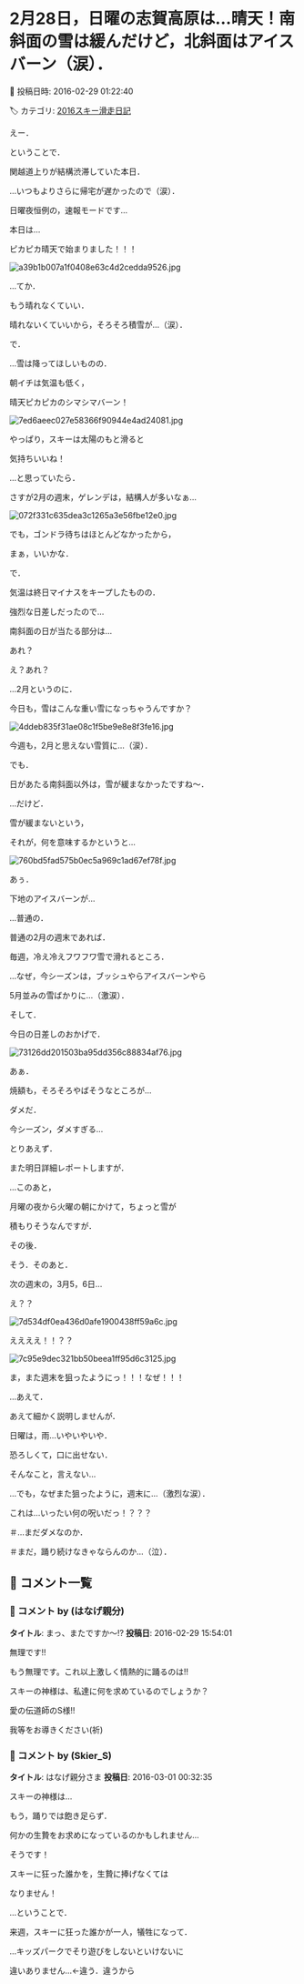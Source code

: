 # 2月28日，日曜の志賀高原は…晴天！南斜面の雪は緩んだけど，北斜面はアイスバーン（涙）．

📅 投稿日時: 2016-02-29 01:22:40

🏷️ カテゴリ: [2016スキー滑走日記](c70c67ed5248e9432b899dcd5747048bb.md)

えー．


ということで．


関越道上りが結構渋滞していた本日．


…いつもよりさらに帰宅が遅かったので（涙）．


日曜夜恒例の，速報モードです…





本日は…


ピカピカ晴天で始まりました！！！




![a39b1b007a1f0408e63c4d2cedda9526.jpg](images/a39b1b007a1f0408e63c4d2cedda9526.jpg)




…てか．


もう晴れなくていい．


晴れないくていいから，そろそろ積雪が…（涙）．





で．


…雪は降ってほしいものの．


朝イチは気温も低く，


晴天ピカピカのシマシマバーン！




![7ed6aeec027e58366f90944e4ad24081.jpg](images/7ed6aeec027e58366f90944e4ad24081.jpg)




やっぱり，スキーは太陽のもと滑ると


気持ちいいね！





…と思っていたら．


さすが2月の週末，ゲレンデは，結構人が多いなぁ…




![072f331c635dea3c1265a3e56fbe12e0.jpg](images/072f331c635dea3c1265a3e56fbe12e0.jpg)




でも，ゴンドラ待ちはほとんどなかったから，


まぁ，いいかな．





で．


気温は終日マイナスをキープしたものの．


強烈な日差しだったので…


南斜面の日が当たる部分は…


あれ？


え？あれ？


…2月というのに．


今日も，雪はこんな重い雪になっちゃうんですか？




![4ddeb835f31ae08c1f5be9e8e8f3fe16.jpg](images/4ddeb835f31ae08c1f5be9e8e8f3fe16.jpg)




今週も，2月と思えない雪質に…（涙）．





でも．


日があたる南斜面以外は，雪が緩まなかったですね～．


…だけど．


雪が緩まないという，


それが，何を意味するかというと…




![760bd5fad575b0ec5a969c1ad67ef78f.jpg](images/760bd5fad575b0ec5a969c1ad67ef78f.jpg)




あぅ．


下地のアイスバーンが…





…普通の．


普通の2月の週末であれば．


毎週，冷え冷えフワフワ雪で滑れるところ．


…なぜ，今シーズンは，ブッシュやらアイスバーンやら


5月並みの雪ばかりに…（激涙）．





そして．


今日の日差しのおかげで．




![73126dd201503ba95dd356c88834af76.jpg](images/73126dd201503ba95dd356c88834af76.jpg)




あぁ．


焼額も，そろそろやばそうなところが…





ダメだ．


今シーズン，ダメすぎる…


とりあえず．


また明日詳細レポートしますが．





…このあと，


月曜の夜から火曜の朝にかけて，ちょっと雪が


積もりそうなんですが．


その後．


そう．そのあと．


次の週末の，3月5，6日…


え？？




![7d534df0ea436d0afe1900438ff59a6c.jpg](images/7d534df0ea436d0afe1900438ff59a6c.jpg)







ええええ！！？？




![7c95e9dec321bb50beea1ff95d6c3125.jpg](images/7c95e9dec321bb50beea1ff95d6c3125.jpg)




ま，また週末を狙ったようにっ！！！なぜ！！！





…あえて．


あえて細かく説明しませんが．


日曜は，雨…いやいやいや．


恐ろしくて，口に出せない．


そんなこと，言えない…





…でも，なぜまた狙ったように，週末に…（激烈な涙）．


これは…いったい何の呪いだっ！？？？





＃…まだダメなのか．


＃まだ，踊り続けなきゃならんのか…（泣）．

## 💬 コメント一覧

### 💬 コメント by (はなげ親分)
**タイトル**: まっ、またですか～!?
**投稿日**: 2016-02-29 15:54:01

無理です!!

もう無理です。これ以上激しく情熱的に踊るのは!!



スキーの神様は、私達に何を求めているのでしょうか？

愛の伝道師のS様!!

我等をお導きください(祈)

### 💬 コメント by (Skier_S)
**タイトル**: はなげ親分さま
**投稿日**: 2016-03-01 00:32:35

スキーの神様は…

もう，踊りでは飽き足らず．

何かの生贄をお求めになっているのかもしれません…

そうです！

スキーに狂った誰かを，生贄に捧げなくては

なりません！



…ということで．

来週，スキーに狂った誰かが一人，犠牲になって．

…キッズパークでそり遊びをしないといけないに

違いありません…←違う．違うから

